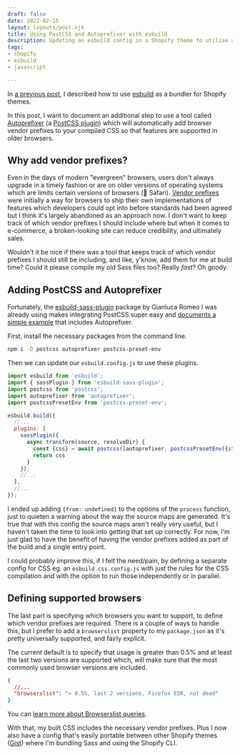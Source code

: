 ```yaml
---
draft: false
date: 2022-02-15
layout: layouts/post.njk
title: Using PostCSS and Autoprefixer with esbuild
description: Updating an esbuild config in a Shopify theme to utilise autoprefixer.
tags:
- shopify
- esbuild
- javascript

---
```

In [a previous post](/posts/shopify-theme-development-with-esbuild/), I described how to use [esbuild](https://esbuild.github.io/) as a bundler for Shopify themes.

In this post, I want to document an additional step to use a tool called [Autoprefixer](https://github.com/postcss/autoprefixer) (a [PostCSS plugin](https://github.com/postcss/postcss)) which will automatically add browser vendor prefixes to your compiled CSS so that features are supported in older browsers.

## Why add vendor prefixes?

Even in the days of modern "evergreen" browsers, users don't always upgrade in a timely fashion or are on older versions of operating systems which are limits certain versions of browsers (👋 Safari). [Vendor prefixes](https://developer.mozilla.org/en-US/docs/Glossary/Vendor_Prefix) were initially a way for browsers to ship their own implementations of features which developers could opt into before standards had been agreed but I think it's largely abandoned as an approach now. I don't want to keep track of which vendor prefixes I should include where but when it comes to e-commerce, a broken-looking site can reduce credibility, and ultimately sales.

Wouldn't it be nice if there was a tool that keeps track of which vendor prefixes I should still be including, and like, y'know, add them for me at build time? Could it please compile my old Sass files too? Really _fast_? Oh goody.

## Adding PostCSS and Autoprefixer

Fortunately, the [esbuild-sass-plugin](https://github.com/glromeo/esbuild-sass-plugin) package by Gianluca Romeo I was already using makes integrating PostCSS super easy and [documents a simple example](https://github.com/glromeo/esbuild-sass-plugin#--postcss) that includes Autoprefixer.

First, install the necessary packages from the command line.

```bash
npm i -D postcss autoprefixer postcss-preset-env
```

Then we can update our `esbuild.config.js` to use these plugins.

```js
import esbuild from 'esbuild';
import { sassPlugin } from 'esbuild-sass-plugin';
import postcss from 'postcss';
import autoprefixer from 'autoprefixer';
import postcssPresetEnv from 'postcss-preset-env';

esbuild.build({
  //...
  plugins: [
    sassPlugin({
      async transform(source, resolveDir) {
        const {css} = await postcss([autoprefixer, postcssPresetEnv({stage: 0})]).process(source, {from: undefined})
        return css
      }
    }),
    //...
  ],
  //...
});
```

I ended up adding `{from: undefined}` to the options of the `process` function, just to quieten a warning about the way the source maps are generated. It's true that with this config the source maps aren't really very useful, but I haven't taken the time to look into getting that set up correctly. For now, I'm just glad to have the benefit of having the vendor prefixes added as part of the build and a single entry point.

I could probably improve this, if I felt the need/pain, by defining a separate config for CSS eg. an `esbuild.css.config.js` with just the rules for the CSS compilation and with the option to run those independently or in parallel.

## Defining supported browsers

The last part is specifying which browsers you want to support, to define which vendor prefixes are required. There is a couple of ways to handle this, but I prefer to add a `browserslist` property to my `package.json` as it's pretty universally supported, and fairly explicit.

The current default is to specify that usage is greater than 0.5% and at least the last two versions are supported which, will make sure that the most commonly used browser versions are included.

```json
{
  //...
  "browserslist": "> 0.5%, last 2 versions, Firefox ESR, not dead"
}
```

You can [learn more about Browserslist queries](https://github.com/browserslist/browserslist#queries).

With that, my built CSS includes the necessary vendor prefixes. Plus I now also have a config that's easily portable between other Shopify themes ([Gist](https://gist.github.com/mikenewbuild/2eaddfb3f5bbca0d1d07908c61725daf)) where I'm bundling Sass and using the Shopify CLI.
